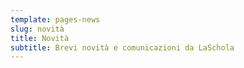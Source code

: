 ```yaml
---
template: pages-news
slug: novità
title: Novità
subtitle: Brevi novità e comunicazioni da LaSchola
---
```

